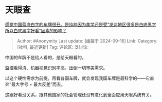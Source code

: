 # 天眼查
[感觉中国蓝底白字的车牌很丑。是纯粹因为美学还是受“发达地区很多是白底黑字所以白底黑字好看”因素的影响？](https://www.zhihu.com/question/30028658/answer/3626678211)

> Author: #Anonymity
> Last update: [编辑于 2024-09-16]
> Link:
> Category: [社科, 最近更新]
> Tag: 
> 评论区:
> 泛讨论:

中国的车牌不是给人看的，是给天眼看的。

监控看得清、机器视觉识别率高，压倒一切审美需求。

以这个硬性需求为前提，再看各国车牌，就会发现我国车牌是最科学的——它直奔“最大字号 + 最大反差”而去。

这跟好看没关系，跟其他国家的社会管理还没有进化到全面应用天眼系统有关。
